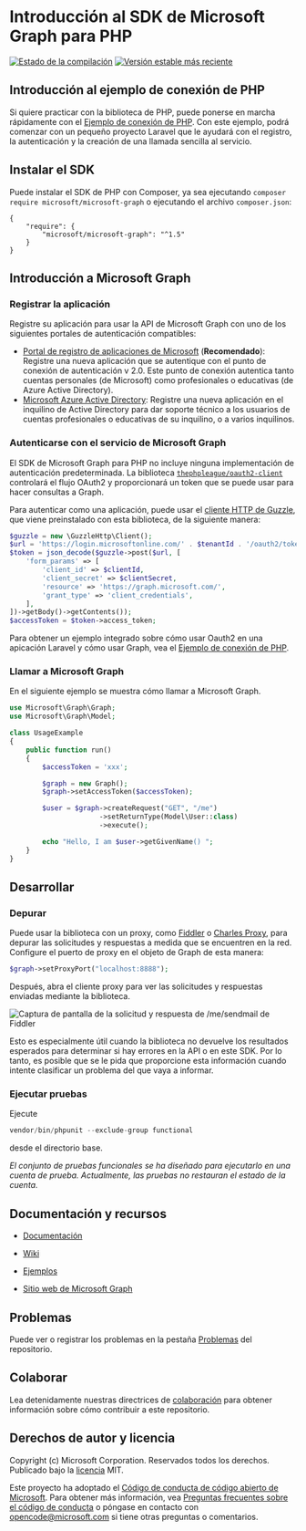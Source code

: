 # Introducción al SDK de Microsoft Graph para PHP

[![Estado de la compilación](https://travis-ci.org/microsoftgraph/msgraph-sdk-php.svg?branch=master)](https://travis-ci.org/microsoftgraph/msgraph-sdk-php)
[![Versión estable más reciente](https://poser.pugx.org/microsoft/microsoft-graph/version)](https://packagist.org/packages/microsoft/microsoft-graph)

## Introducción al ejemplo de conexión de PHP
Si quiere practicar con la biblioteca de PHP, puede ponerse en marcha rápidamente con el [Ejemplo de conexión de PHP](https://github.com/microsoftgraph/php-connect-sample). Con este ejemplo, podrá comenzar con un pequeño proyecto Laravel que le ayudará con el registro, la autenticación y la creación de una llamada sencilla al servicio.

## Instalar el SDK
Puede instalar el SDK de PHP con Composer, ya sea ejecutando `composer require microsoft/microsoft-graph` o ejecutando el archivo `composer.json`:
```
{
    "require": {
        "microsoft/microsoft-graph": "^1.5"
    }
}
```
## Introducción a Microsoft Graph

### Registrar la aplicación

Registre su aplicación para usar la API de Microsoft Graph
con uno de los siguientes portales de autenticación compatibles:

* [Portal de registro de aplicaciones de Microsoft](https://apps.dev.microsoft.com) (**Recomendado**):
Registre una nueva aplicación que se autentique con el punto de conexión de autenticación v 2.0. Este punto de conexión autentica tanto cuentas personales (de Microsoft) como profesionales o educativas (de Azure Active Directory).
* [Microsoft Azure Active Directory](https://manage.windowsazure.com):
Registre una nueva aplicación en el inquilino de Active Directory para dar soporte técnico a los usuarios de
cuentas profesionales o educativas de su inquilino, o a varios inquilinos.

### Autenticarse con el servicio de Microsoft Graph

El SDK de Microsoft Graph para PHP no incluye ninguna implementación de autenticación predeterminada. La biblioteca [`thephpleague/oauth2-client`](https://github.com/thephpleague/oauth2-client) controlará el flujo OAuth2 y proporcionará un token que se puede usar para hacer consultas a Graph.

Para autenticar como una aplicación, puede usar el [cliente HTTP de Guzzle](http://docs.guzzlephp.org/en/stable/), que viene preinstalado con esta biblioteca, de la siguiente manera:
```php
$guzzle = new \GuzzleHttp\Client();
$url = 'https://login.microsoftonline.com/' . $tenantId . '/oauth2/token?api-version=1.0';
$token = json_decode($guzzle->post($url, [
    'form_params' => [
        'client_id' => $clientId,
        'client_secret' => $clientSecret,
        'resource' => 'https://graph.microsoft.com/',
        'grant_type' => 'client_credentials',
    ],
])->getBody()->getContents());
$accessToken = $token->access_token;
```
Para obtener un ejemplo integrado sobre cómo usar Oauth2 en una apicación Laravel y cómo usar Graph, vea el [Ejemplo de conexión de PHP](https://github.com/microsoftgraph/php-connect-sample).

### Llamar a Microsoft Graph

En el siguiente ejemplo se muestra cómo llamar a Microsoft Graph.

```php
use Microsoft\Graph\Graph;
use Microsoft\Graph\Model;

class UsageExample
{
    public function run()
    {
        $accessToken = 'xxx';

        $graph = new Graph();
        $graph->setAccessToken($accessToken);

        $user = $graph->createRequest("GET", "/me")
                      ->setReturnType(Model\User::class)
                      ->execute();

        echo "Hello, I am $user->getGivenName() ";
    }
}
```

## Desarrollar

### Depurar
Puede usar la biblioteca con un proxy, como [Fiddler](http://www.telerik.com/fiddler) o [Charles Proxy](https://www.charlesproxy.com/), para depurar las solicitudes y respuestas a medida que se encuentren en la red. Configure el puerto de proxy en el objeto de Graph de esta manera:
```php
$graph->setProxyPort("localhost:8888");
```
 Después, abra el cliente proxy para ver las solicitudes y respuestas enviadas mediante la biblioteca. 

![Captura de pantalla de la solicitud y respuesta de /me/sendmail de Fiddler](https://github.com/microsoftgraph/msgraph-sdk-php/blob/master/docs/images/Fiddler.PNG)

Esto es especialmente útil cuando la biblioteca no devuelve los resultados esperados para determinar si hay errores en la API o en este SDK. Por lo tanto, es posible que se le pida que proporcione esta información cuando intente clasificar un problema del que vaya a informar.

### Ejecutar pruebas

Ejecute 
```php
vendor/bin/phpunit --exclude-group functional
``` 
desde el directorio base.

*El conjunto de pruebas funcionales se ha diseñado para ejecutarlo en una cuenta de prueba. Actualmente, las pruebas no restauran el estado de la cuenta.*


## Documentación y recursos

* [Documentación](https://github.com/microsoftgraph/msgraph-sdk-php/blob/master/docs/index.html)

* [Wiki](https://github.com/microsoftgraph/msgraph-sdk-php/wiki)

* [Ejemplos](https://github.com/microsoftgraph/msgraph-sdk-php/wiki/Example-calls)

* [Sitio web de Microsoft Graph](https://developer.microsoft.com/es-es/graph/)

## Problemas

Puede ver o registrar los problemas en la pestaña [Problemas](https://github.com/microsoftgraph/msgraph-sdk-php/issues) del repositorio.

## Colaborar

Lea detenidamente nuestras directrices de [colaboración](https://github.com/microsoftgraph/msgraph-sdk-php/blob/master/CONTRIBUTING.md) para obtener información sobre cómo contribuir a este repositorio.

## Derechos de autor y licencia

Copyright (c) Microsoft Corporation. Reservados todos los derechos. Publicado bajo la [licencia](LICENSE) MIT.

Este proyecto ha adoptado el [Código de conducta de código abierto de Microsoft](https://opensource.microsoft.com/codeofconduct/). Para obtener más información, vea [Preguntas frecuentes sobre el código de conducta](https://opensource.microsoft.com/codeofconduct/faq/) o póngase en contacto con [opencode@microsoft.com](mailto:opencode@microsoft.com) si tiene otras preguntas o comentarios.
